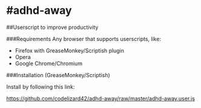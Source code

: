 #adhd-away
=========
##Userscript to improve productivity

###Requirements
Any browser that supports userscripts, like:
* Firefox with GreaseMonkey/Scriptish plugin
* Opera
* Google Chrome/Chromium

###Installation (GreaseMonkey/Scriptish)

Install by following this link:

https://github.com/codelizard42/adhd-away/raw/master/adhd-away.user.js

